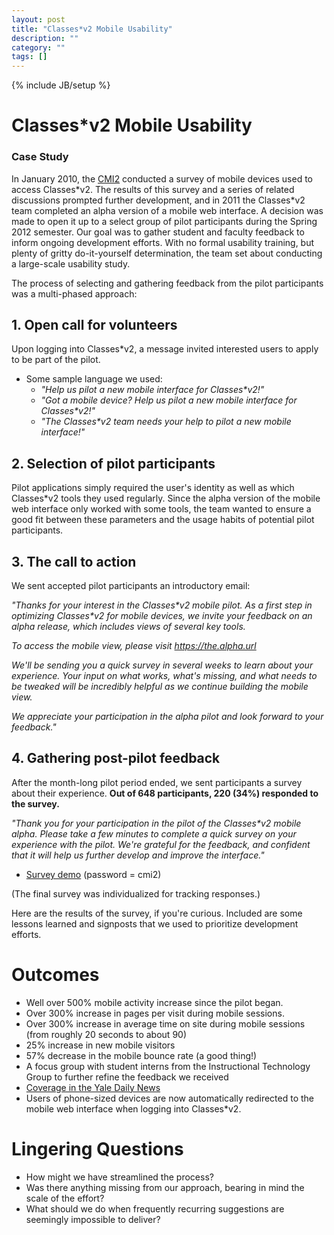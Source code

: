 ```yaml
---
layout: post
title: "Classes*v2 Mobile Usability"
description: ""
category: ""
tags: []
---
```

{% include JB/setup %}

# Classes\*v2 Mobile Usability
### Case Study

In January 2010, the [CMI2](http://cmii.yale.edu) conducted a survey of mobile devices used to access Classes\*v2. The results of this survey and a series of related discussions prompted further development, and in 2011 the Classes\*v2 team completed an alpha version of a mobile web interface. A decision was made to open it up to a select group of pilot participants during the Spring 2012 semester. Our goal was to gather student and faculty feedback to inform ongoing development efforts. With no formal usability training, but plenty of gritty do-it-yourself determination, the team set about conducting a large-scale usability study. 

The process of selecting and gathering feedback from the pilot participants was a multi-phased approach:

## 1. Open call for volunteers

Upon logging into Classes\*v2, a message invited interested users to apply to be part of the pilot. 
		
- Some sample language we used:
	- _"Help us pilot a new mobile interface for Classes\*v2!"_
	- _"Got a mobile device? Help us pilot a new mobile interface for Classes\*v2!"_
	- _"The Classes*v2 team needs your help to pilot a new mobile interface!"_

## 2. Selection of pilot participants

Pilot applications simply required the user's identity as well as which Classes\*v2 tools they used regularly. Since the alpha version of the mobile web interface only worked with some tools, the team wanted to ensure a good fit between these parameters and the usage habits of potential pilot participants.

## 3. The call to action

We sent accepted pilot participants an introductory email:

_"Thanks for your interest in the Classes\*v2 mobile pilot.  As a first step in optimizing Classes\*v2 for mobile devices, we invite your feedback on an alpha release, which includes views of several key tools._
 
_To access the mobile view, please visit https://the.alpha.url_
 
_We'll be sending you a quick survey in several weeks to learn about your experience.  Your input on what works, what's missing, and what needs to be tweaked will be incredibly helpful as we continue building the mobile view._
 
_We appreciate your participation in the alpha pilot and look forward to your feedback."_

## 4. Gathering post-pilot feedback

After the month-long pilot period ended, we sent participants a survey about their experience. __Out of 648 participants, 220 (34%) responded to the survey.__

_"Thank you for your participation in the pilot of the Classes\*v2 mobile alpha. Please take a few minutes to complete a quick survey on your experience with the pilot. We're grateful for the feedback, and confident that it will help us further develop and improve the interface."_

- [Survey demo](http://yale.qualtrics.com/SE/?SID=SV_eRj4tTXxWw9ojIM) (password = cmi2)

(The final survey was individualized for tracking responses.)

Here are the results of the survey, if you're curious. Included are some lessons learned and signposts that we used to prioritize development efforts. 

# Outcomes

- Well over 500% mobile activity increase since the pilot began.
- Over 300% increase in pages per visit during mobile sessions.
- Over 300% increase in average time on site during mobile sessions (from roughly 20 seconds to about 90)
- 25% increase in new mobile visitors
- 57% decrease in the mobile bounce rate (a good thing!)
- A focus group with student interns from the Instructional Technology Group to further refine the feedback we received
- [Coverage in the Yale Daily News](http://yaledailynews.com/blog/2012/02/08/classesv2-site-extends-to-smartphones/)
- Users of phone-sized devices are now automatically redirected to the mobile web interface when logging into Classes\*v2.

# Lingering Questions

- How might we have streamlined the process?
- Was there anything missing from our approach, bearing in mind the scale of the effort?
- What should we do when frequently recurring suggestions are seemingly impossible to deliver?
